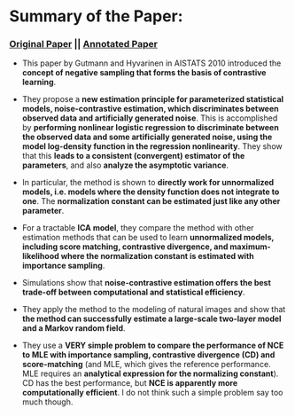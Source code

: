 # Summary of the Paper:

### [Original Paper](https://proceedings.mlr.press/v9/gutmann10a/gutmann10a.pdf) || [Annotated Paper]()

* This paper by Gutmann and Hyvarinen in AISTATS 2010 introduced the **concept of negative sampling that forms the basis of contrastive learning**.

* They propose a **new estimation principle for parameterized statistical models, noise-contrastive estimation, which discriminates between observed data and artificially generated noise**. This is accomplished by **performing nonlinear logistic regression to discriminate between the observed data and some artificially generated noise, using the model log-density function in the regression nonlinearity**. They show that this **leads to a consistent (convergent) estimator of the parameters**, and also **analyze the asymptotic variance**.

* In particular, the method is shown to **directly work for unnormalized models, i.e. models where the density function does not integrate to one**. The **normalization constant can be estimated just like any other parameter**.

* For a tractable **ICA model**, they compare the method with other estimation methods that can be used to learn **unnormalized models, including score matching, contrastive divergence, and maximum-likelihood where the normalization constant is estimated with importance sampling**.

* Simulations show that **noise-contrastive estimation offers the best trade-off between computational and statistical efficiency**.

* They apply the method to the modeling of natural images and show that **the method can successfully estimate a large-scale two-layer model and a Markov random field**.

* They use a **VERY simple problem to compare the performance of NCE to MLE with importance sampling, contrastive divergence (CD) and score-matching** (and MLE, which gives the reference performance. MLE requires an **analytical expression for the normalizing constant**). CD has the best performance, but **NCE is apparently more computationally efficient**. I do not think such a simple problem say too much though.
